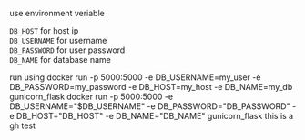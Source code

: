 use environment veriable

`DB_HOST` for host ip \
`DB_USERNAME` for username \
`DB_PASSWORD` for user password \
`DB_NAME` for database name

run using
docker run -p 5000:5000 -e DB_USERNAME=my_user -e DB_PASSWORD=my_password -e DB_HOST=my_host -e DB_NAME=my_db gunicorn_flask
docker run -p 5000:5000 -e DB_USERNAME="$DB_USERNAME" -e DB_PASSWORD="DB_PASSWORD" -e DB_HOST="DB_HOST" -e DB_NAME="DB_NAME" gunicorn_flask
this is a gh test
